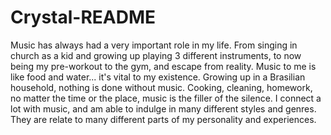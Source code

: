 # Crystal-README
Music has always had a very important role in my life. From singing in church as a kid and growing up playing 3 different instruments, to now being my pre-workout to the gym, and escape from reality. Music to me is like food and water... it's vital to my existence. Growing up in a Brasilian household, nothing is done without music. Cooking, cleaning, homework, no matter the time or the place, music is the filler of the silence. I connect a lot with music, and am able to indulge in many different styles and genres. They are relate to many different parts of my personality and experiences. 
